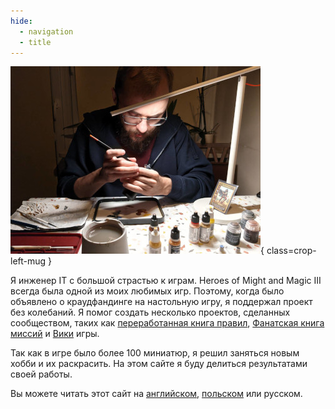 ```yaml
---
hide:
  - navigation
  - title
---
```

![qwrtln](assets/images/photo.jpeg){ class=crop-left-mug }

Я инженер IT с большой страстью к играм. Heroes of Might and Magic III всегда была одной из моих любимых игр. Поэтому, когда было объявлено о краудфандинге на настольную игру, я поддержал проект без колебаний. Я помог создать несколько проектов, сделанных сообществом, таких как [переработанная книга правил](https://github.com/Heegu-sama/Homm3BG), [Фанатская книга миссий](https://github.com/qwrtln/Homm3BG-mission-book) и [Вики](https://homm3bg.wiki/) игры.

Так как в игре было более 100 миниатюр, я решил заняться новым хобби и их раскрасить. На этом сайте я буду делиться результатами своей работы.

Вы можете читать этот сайт на [английском](https://paint-h3.qwrtln.nl), [польском](https://pl.paint-h3.qwrtln.nl) или русском.
